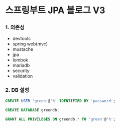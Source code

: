 # 스프링부트 JPA 블로그 V3

### 1. 의존성
- devtools
- spring web(mvc)
- mustache
- jpa
- lombok
- mariadb
- security
- validation

### 2. DB 설정
```sql
CREATE USER 'green'@'%' IDENTIFIED BY 'password';

CREATE DATABASE greendb;

GRANT ALL PRIVILEGES ON greendb.* TO 'green'@'%';
```